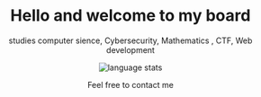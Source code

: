<h1 align="center">Hello and welcome to my board</h1>
<div id="love" align="center">
    
       
studies computer sience, Cybersecurity, Mathematics
   , CTF, Web development
	

<p align="center">
	<img alt="language stats" src="https://github-readme-stats.vercel.app/api/top-langs?username=sinSeptember&theme=dark,&count_private=false&show_icons=true&layout=compact&langs_count=8">
</p>

<div id="love" align="center">
Feel free to contact me
</div>
